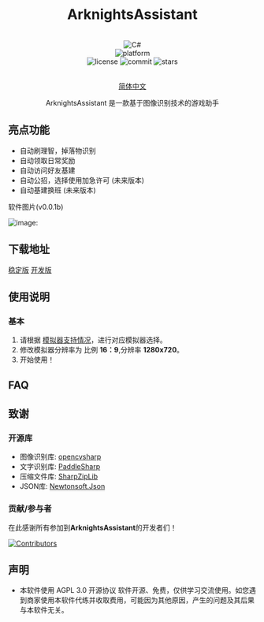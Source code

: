 <div align="center">
  
# ArknightsAssistant

<br>
<div>
    <img alt="C#" src="https://img.shields.io/badge/C%23-.NET%206.0-brightgreen">
</div>
<div>
    <img alt="platform" src="https://img.shields.io/badge/platform-Windows-blueviolet">
</div>
<div>
    <img alt="license" src="https://img.shields.io/github/license/ChenXiaojun2008/ArknightsAssistant">
    <img alt="commit" src="https://img.shields.io/github/commit-activity/m/ChenXiaojun2008/ArknightsAssistant?color=%23ff69b4">
    <img alt="stars" src="https://img.shields.io/github/stars/ChenXiaojun2008/ArknightsAssistant?style=social">
</div>
<br>
  
[简体中文](README.md)

ArknightsAssistant 是一款基于图像识别技术的游戏助手
  
</div>

## 亮点功能

- 自动刷理智，掉落物识别
- 自动领取日常奖励
- 自动访问好友基建
- 自动公招，选择使用加急许可 (未来版本)
- 自动基建换班 (未来版本)

软件图片(v0.0.1b)

![image]():

## 下载地址

[稳定版](https://github.com/ChenXiaojun2008/ArknightsAssistant/releases/latest)
[开发版](https://github.com/ChenXiaojun2008/ArknightsAssistant/releases)

## 使用说明

### 基本

1. 请根据 [模拟器支持情况]()，进行对应模拟器选择。
2. 修改模拟器分辨率为 比例 **16：9**,分辨率 **1280x720**。
3. 开始使用！

## FAQ

## 致谢

### 开源库

- 图像识别库: [opencvsharp](https://github.com/shimat/opencvsharp)
- 文字识别库: [PaddleSharp](https://github.com/sdcb/PaddleSharp)
- 压缩文件库: [SharpZipLib](https://github.com/icsharpcode/SharpZipLib)
- JSON库: [Newtonsoft.Json](https://github.com/JamesNK/Newtonsoft.Json)

### 贡献/参与者

在此感谢所有参加到**ArknightsAssistant**的开发者们！

[![Contributors](https://contributors-img.web.app/image?repo=ChenXiaojun2008/ArknightsAssistant)](https://github.com/ChenXiaojun2008/ArknightsAssistant/graphs/contributors)

## 声明

- 本软件使用 AGPL 3.0 开源协议 软件开源、免费，仅供学习交流使用。如您遇到商家使用本软件代练并收取费用，可能因为其他原因，产生的问题及其后果与本软件无关。
